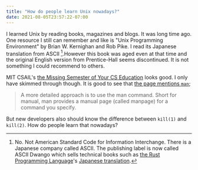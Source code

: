 ```yaml
---
title: "How do people learn Unix nowadays?"
date: 2021-08-05T23:57:22-07:00
---
```


I learned Unix by reading books, magazines and blogs. It was long time ago. One resource I still can remember and like is "Unix Programming Environment" by Brian W. Kernighan and Rob Pike. I read its Japanese translation from ASCII [^ASCII].However this book was aged even at that time and the original English version from Prentice-Hall seems discontinued. It is not something I could recommend to others.

MIT CSAIL's [the Missing Semester of Your CS Education](https://missing.csail.mit.edu/) looks good. I only have skimmed through though. It is good to see that [the page mentions `man`](https://missing.csail.mit.edu/2020/shell-tools/);

> A more detailed approach is to use the man command. Short for manual, man provides a manual page (called manpage) for a command you specify.

But new developers also should know the difference between `kill(1)` and `kill(2)`. How do people learn that nowadays?

[^ASCII]: No. Not American Standard Code for Information Interchange. There is a Japanese company called ASCII. The publishing label is now called ASCII Dwango which sells technical books such as [the Rust Programming Language](https://nostarch.com/Rust2018)'s [Japanese translation](https://asciidwango.jp/post/185381172080/).